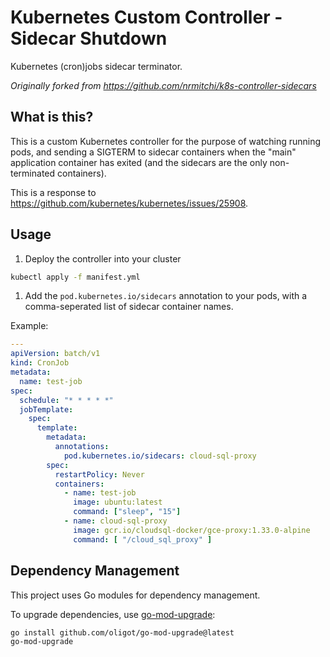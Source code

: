 # Kubernetes Custom Controller - Sidecar Shutdown

Kubernetes (cron)jobs sidecar terminator.

_Originally forked from https://github.com/nrmitchi/k8s-controller-sidecars_

## What is this?

This is a custom Kubernetes controller for the purpose of watching running pods, and sending a SIGTERM to sidecar containers when the "main" application container has exited (and the sidecars are the only non-terminated containers).

This is a response to https://github.com/kubernetes/kubernetes/issues/25908.

## Usage

1. Deploy the controller into your cluster

```sh
kubectl apply -f manifest.yml
```

1. Add the `pod.kubernetes.io/sidecars` annotation to your pods, with a comma-seperated list of sidecar container names.

Example:

```yaml
---
apiVersion: batch/v1
kind: CronJob
metadata:
  name: test-job
spec:
  schedule: "* * * * *"
  jobTemplate:
    spec:
      template:
        metadata:
          annotations:
            pod.kubernetes.io/sidecars: cloud-sql-proxy
        spec:
          restartPolicy: Never
          containers:
            - name: test-job
              image: ubuntu:latest
              command: ["sleep", "15"]
            - name: cloud-sql-proxy
              image: gcr.io/cloudsql-docker/gce-proxy:1.33.0-alpine
              command: [ "/cloud_sql_proxy" ]
```

## Dependency Management

This project uses Go modules for dependency management.

To upgrade dependencies, use [go-mod-upgrade](https://github.com/oligot/go-mod-upgrade):

```sh
go install github.com/oligot/go-mod-upgrade@latest
go-mod-upgrade
```

